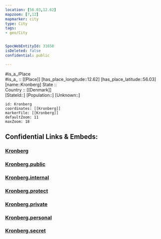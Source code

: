 ```yaml
---
location: [56.03,12.62] 
mapzoom: [7,12] 
mapmarker: city 
type: City
tags:
- geo/City


SpocWebEntityId: 31658
isDeleted: false
confidential: public

---
```

#is_a_/Place  
#is_a_ :: [[Place]] 
[has_place_longitude::12.62] 
[has_place_latitude::56.03] 
[name::Kronberg] 
State ::  
Country :: [[Denmark]]  
[StateId::] 
[Population::] 
[Unknown::] 


```leaflet
id: Kronberg
coordinates: [[Kronberg]] 
markerFile: [[Kronberg]] 
defaultZoom: 11 
maxZoom: 18
```


## Confidential Links & Embeds: 

### [Kronberg](/_Standards/Earth/Continent/Europe/Europe~North/Denmark/City/Kronberg.md) 

### [Kronberg.public](/_public/Earth/Continent/Europe/Europe~North/Denmark/City/Kronberg.public.md) 

### [Kronberg.internal](/_internal/Earth/Continent/Europe/Europe~North/Denmark/City/Kronberg.internal.md) 

### [Kronberg.protect](/_protect/Earth/Continent/Europe/Europe~North/Denmark/City/Kronberg.protect.md) 

### [Kronberg.private](/_private/Earth/Continent/Europe/Europe~North/Denmark/City/Kronberg.private.md) 

### [Kronberg.personal](/_personal/Earth/Continent/Europe/Europe~North/Denmark/City/Kronberg.personal.md) 

### [Kronberg.secret](/_secret/Earth/Continent/Europe/Europe~North/Denmark/City/Kronberg.secret.md)

